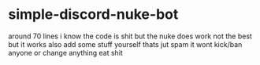 # simple-discord-nuke-bot
around 70 lines
i know the code is shit but the nuke does work
not the best but it works 
also add some stuff yourself thats jut spam it wont kick/ban anyone or change anything
eat shit
